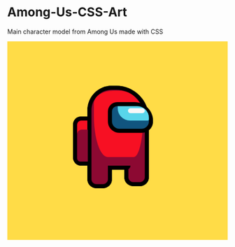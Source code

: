 # Among-Us-CSS-Art
Main character model from Among Us made with CSS

![](https://github.com/codebyjustin/Among-Us-CSS-Art/blob/main/Sus_Player.png)
